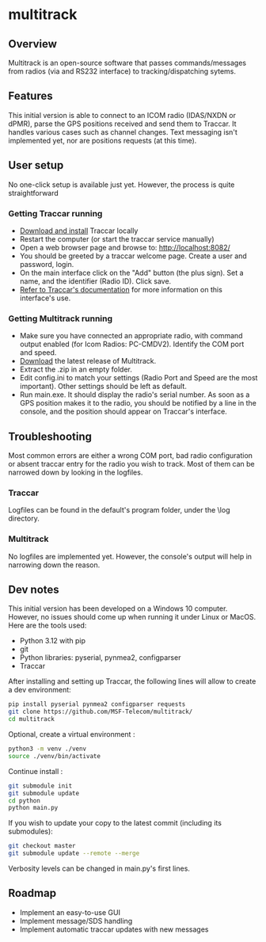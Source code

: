# multitrack

## Overview

Multitrack is an open-source software that passes commands/messages from radios (via and RS232 interface) to tracking/dispatching sytems.

## Features

This initial version is able to connect to an ICOM radio (IDAS/NXDN or dPMR), parse the GPS positions received and send them to Traccar. It handles various cases such as channel changes. Text messaging isn't implemented yet, nor are positions requests (at this time).

## User setup

No one-click setup is available just yet. However, the process is quite straightforward

### Getting Traccar running

- [Download and install](https://www.traccar.org/download/) Traccar locally
- Restart the computer (or start the traccar service manually)
- Open a web browser page and browse to: [http://localhost:8082/](http://localhost:8082/)
- You should be greeted by a traccar welcome page. Create a user and password, login.
- On the main interface click on the "Add" button (the plus sign). Set a name, and the identifier (Radio ID). Click save.
- [Refer to Traccar's documentation](https://www.traccar.org/documentation/) for more information on this interface's use.

### Getting Multitrack running

- Make sure you have connected an appropriate radio, with command output enabled (for Icom Radios: PC-CMDV2). Identify the COM port and speed.
- [Download](https://github.com/MSF-Telecom/multitrack/releases) the latest release of Multitrack.
- Extract the .zip in an empty folder.
- Edit config.ini to match your settings (Radio Port and Speed are the most important). Other settings should be left as default.
- Run main.exe. It should display the radio's serial number. As soon as a GPS position makes it to the radio, you should be notified by a line in the console, and the position should appear on Traccar's interface.

## Troubleshooting

Most common errors are either a wrong COM port, bad radio configuration or absent traccar entry for the radio you wish to track. Most of them can be narrowed down by looking in the logfiles.

### Traccar

Logfiles can be found in the default's program folder, under the \log directory.

### Multitrack

No logfiles are implemented yet. However, the console's output will help in narrowing down the reason.

## Dev notes

This initial version has been developed on a Windows 10 computer. However, no issues should come up when running it under Linux or MacOS.
Here are the tools used:

- Python 3.12 with pip
- git
- Python libraries: pyserial, pynmea2, configparser
- Traccar

After installing and setting up Traccar, the following lines will allow to create a dev environment:

```zsh
pip install pyserial pynmea2 configparser requests
git clone https://github.com/MSF-Telecom/multitrack/
cd multitrack
```

Optional, create a virtual environment :

```zsh
python3 -m venv ./venv
source ./venv/bin/activate
```

Continue install :

```zsh
git submodule init
git submodule update
cd python
python main.py
```

If you wish to update your copy to the latest commit (including its submodules):

```zsh
git checkout master
git submodule update --remote --merge
```

Verbosity levels can be changed in main.py's first lines.

## Roadmap

- Implement an easy-to-use GUI
- Implement message/SDS handling
- Implement automatic traccar updates with new messages
